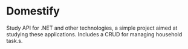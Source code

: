 # Domestify
Study API for .NET and other technologies, a simple project aimed at studying these applications. Includes a CRUD for managing household task.s.
